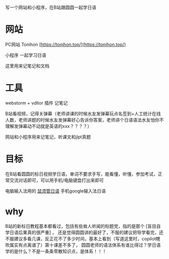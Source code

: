 写一个网站和小程序，在B站跟圆圆一起学日语

# 网站

PC网站 Tonihon  [https://tonihon.top/](https://tonihon.top/) 

小程序 一起学习日语

这里用来记笔记和文档

# 工具

webstorm + vditor 插件 记笔记

B站看视频，记得关弹幕（老师讲课的时候水友发弹幕玩点名签到+人工统计在线人数，老师讲题的时候水友发弹幕好心告诉你答案，老师讲个日语语法水友怕你不理解发弹幕动不动就是英语的xxx？？？？）

网站和小程序用来记笔记，听课文和jlpt真题 

# 目标

在B站看圆圆的标日视频学日语，单词不要求手写，能看懂，听懂，参加考试，正常交流对话即可，可以用手机/电脑键盘打出来即可

电脑输入法用的 [鼠须管日语](https://github.com/gkovacs/rime-japanese) 手机google输入法日语

# why

B站的新标日教程基本都看过，包括有些耸人听闻的标题党，指的是那个 [盲目自学日语后果真的很严重] ，
还是觉得圆圆讲的最好了，不服的建议把导学看完，还不服建议多看几课，反正花不了多少时间，基本上看到（写道这里时，copilot瞎吹属实有点离谱了）第十课差不多了，
圆圆老师的语法体系有谁比得过？学日语学的是什么？不是一条条零散知识点，是体系！！！
